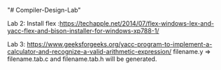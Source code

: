 "# Compiler-Design-Lab" 

Lab 2:
Install flex :https://techapple.net/2014/07/flex-windows-lex-and-yacc-flex-and-bison-installer-for-windows-xp788-1/

Lab 3:
https://www.geeksforgeeks.org/yacc-program-to-implement-a-calculator-and-recognize-a-valid-arithmetic-expression/
filename.y => filename.tab.c and filename.tab.h will be generated.


